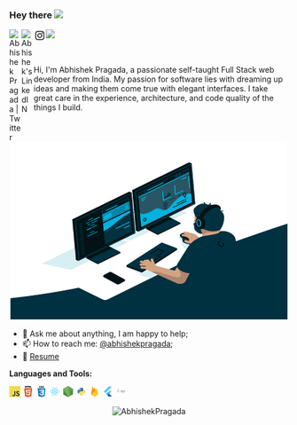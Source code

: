 ### Hey there <img src="https://media.giphy.com/media/hvRJCLFzcasrR4ia7z/giphy.gif" width="25px">
<a href="https://twitter.com/APragada">
  <img align="left" alt="Abhishek Pragada | Twitter" width="22px" src="https://raw.githubusercontent.com/peterthehan/peterthehan/master/assets/twitter.svg" />
</a>
<a href="https://www.linkedin.com/in/abhishek-pragada-338824194/">
  <img align="left" alt="Abhishek's LinkedIN" width="22px" src="https://raw.githubusercontent.com/peterthehan/peterthehan/master/assets/linkedin.svg" />
</a>
<a href="https://www.instagram.com/abhishek_130101/">
  <img align="left" alt="Abhishek's Insta" width="22px" src="https://github.com/Automattic/social-logos/blob/e38c749c5e9dab76284a3354e1442dd8519f1b36/svg-min/instagram.svg" />

</a>

![](https://visitor-badge.glitch.me/badge?page_id=AbhishekPragada.AbhishekPragada)

<br />

Hi, I'm Abhishek Pragada, a passionate self-taught Full Stack web developer from India. My passion for software lies with dreaming up ideas and making them come true with elegant interfaces. I take great care in the experience, architecture, and code quality of the things I build.

  <p align="center"><img alt="GIF" src= "https://github.com/AbhishekPragada/AbhishekPragada/blob/c836da5109a6d9f982253a31e54a11bcc937f9f6/code.gif" width="500" height="320" />
  
- 💬 Ask me about anything, I am happy to help;
- 📫 How to reach me: [@abhishekpragada](https://twitter.com/APragada);
- 📝 [Resume](https://drive.google.com/file/d/19GnAO2fzfCH8Y49niSnZ-0Fd9QVhGEc1/view?usp=sharing)

**Languages and Tools:**  

<code><img height="20" src="https://raw.githubusercontent.com/github/explore/80688e429a7d4ef2fca1e82350fe8e3517d3494d/topics/javascript/javascript.png"></code>
<code><img height="20" src="https://raw.githubusercontent.com/github/explore/80688e429a7d4ef2fca1e82350fe8e3517d3494d/topics/html/html.png"></code>
<code><img height="20" src="https://raw.githubusercontent.com/github/explore/80688e429a7d4ef2fca1e82350fe8e3517d3494d/topics/css/css.png"></code>
<code><img height="20" src="https://raw.githubusercontent.com/github/explore/80688e429a7d4ef2fca1e82350fe8e3517d3494d/topics/react/react.png"></code>
<code><img height="20" src="https://raw.githubusercontent.com/github/explore/80688e429a7d4ef2fca1e82350fe8e3517d3494d/topics/nodejs/nodejs.png"></code>
<code><img height="20" src="https://raw.githubusercontent.com/github/explore/80688e429a7d4ef2fca1e82350fe8e3517d3494d/topics/python/python.png"></code>
<code><img height="20" src="https://raw.githubusercontent.com/github/explore/80688e429a7d4ef2fca1e82350fe8e3517d3494d/topics/firebase/firebase.png"></code>
<code><img height="20" src="https://raw.githubusercontent.com/github/explore/80688e429a7d4ef2fca1e82350fe8e3517d3494d/topics/flutter/flutter.png"></code>
<code><img height="20" src="https://raw.githubusercontent.com/github/explore/80688e429a7d4ef2fca1e82350fe8e3517d3494d/topics/java/java.png"></code>


<p align="center"> <img src="https://github-readme-stats.vercel.app/api?username=AbhishekPragada&show_icons=true&theme=gotham" alt="AbhishekPragada" />




